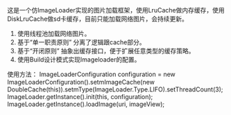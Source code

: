 这是一个仿ImageLoader实现的图片加载框架，使用LruCache做内存缓存，使用DiskLruCache做sd卡缓存，目前只能加载网络图片，会持续更新。

1. 使用线程池加载网络图片。
2. 基于“单一职责原则” 分离了逻辑跟cache部分。
3. 基于“开闭原则” 抽象出缓存接口，便于扩展任意类型的缓存策略。
4. 使用Build设计模式实现Imageloader的配置。

使用方法：
        ImageLoaderConfiguration configuration = new ImageLoaderConfiguration().setmImageCache(new DoubleCache(this)).setmType(ImageLoader.Type.LIFO).setThreadCount(3);
        ImageLoader.getInstance().init(this, configuration);
          ImageLoader.getInstance().loadImage(uri, imageView);
